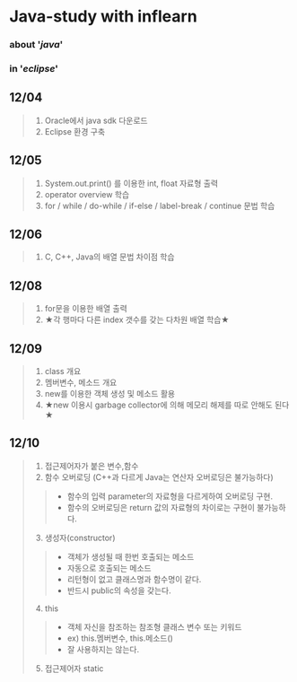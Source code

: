 # Java-study with inflearn
### about '_java_'
### in '_eclipse_'
## 12/04 
>1. Oracle에서 java sdk 다운로드
>2. Eclipse 환경 구축
## 12/05
>1. System.out.print() 를 이용한 int, float 자료형 출력
>2. operator overview 학습 
>3. for / while / do-while / if-else / label-break / continue 문법 학습
## 12/06
>1. C, C++, Java의 배열 문법 차이점 학습
## 12/08
>1. for문을 이용한 배열 출력
>2. ★각 행마다 다른 index 갯수를 갖는 다차원 배열 학습★
## 12/09
>1. class 개요
>2. 멤버변수, 메소드 개요
>3. new를 이용한 객체 생성 및 메소드 활용
>4. ★new 이용시 garbage collector에 의해 메모리 해제를 따로 안해도 된다★
## 12/10
>1. 접근제어자가 붙은 변수,함수
>2. 함수 오버로딩 (C++과 다르게 Java는 연산자 오버로딩은 불가능하다)
>> - 함수의 입력 parameter의 자료형을 다르게하여 오버로딩 구현.
>> - 함수의 오버로딩은 return 값의 자료형의 차이로는 구현이 불가능하다.
>3. 생성자(constructor)
>> - 객체가 생성될 때 한번 호출되는 메소드
>> - 자동으로 호출되는 메소드
>> - 리턴형이 없고 클래스명과 함수명이 같다.
>> - 반드시 public의 속성을 갖는다.
>4. this
>> - 객체 자신을 참조하는 참조형 클래스 변수 또는 키워드
>> - ex) this.멤버변수, this.메소드()
>> - 잘 사용하지는 않는다.
>5. 접근제어자 static
 
